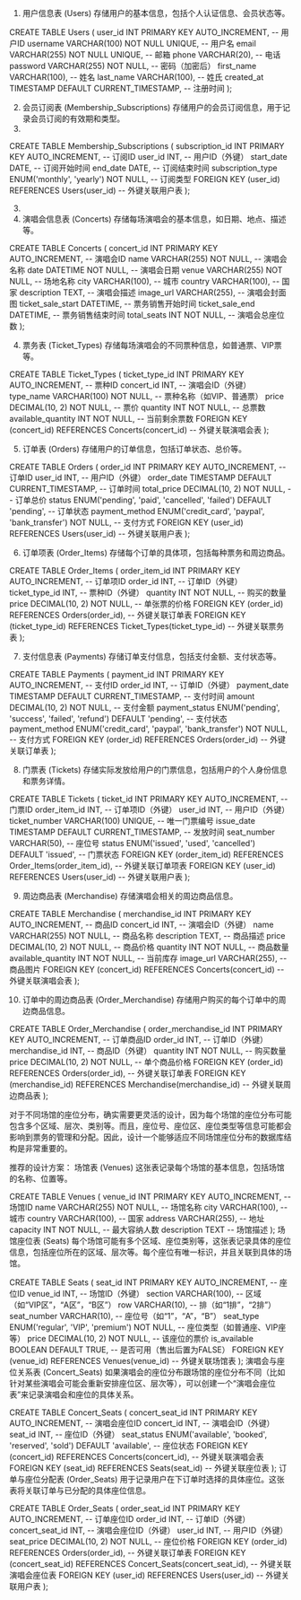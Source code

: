 1. 用户信息表 (Users)
   存储用户的基本信息，包括个人认证信息、会员状态等。

CREATE TABLE Users (
user_id INT PRIMARY KEY AUTO_INCREMENT, -- 用户ID
username VARCHAR(100) NOT NULL UNIQUE, -- 用户名
email VARCHAR(255) NOT NULL UNIQUE, -- 邮箱
phone VARCHAR(20), -- 电话
password VARCHAR(255) NOT NULL, -- 密码（加密后）
first_name VARCHAR(100), -- 姓名
last_name VARCHAR(100), -- 姓氏
created_at TIMESTAMP DEFAULT CURRENT_TIMESTAMP, -- 注册时间
);

2. 会员订阅表 (Membership_Subscriptions)
   存储用户的会员订阅信息，用于记录会员订阅的有效期和类型。
3.

CREATE TABLE Membership_Subscriptions (
subscription_id INT PRIMARY KEY AUTO_INCREMENT, -- 订阅ID
user_id INT, -- 用户ID（外键）
start_date DATE, -- 订阅开始时间
end_date DATE, -- 订阅结束时间
subscription_type ENUM('monthly', 'yearly') NOT NULL, -- 订阅类型
FOREIGN KEY (user_id) REFERENCES Users(user_id)   -- 外键关联用户表
);

3.
3. 演唱会信息表 (Concerts)
   存储每场演唱会的基本信息，如日期、地点、描述等。

CREATE TABLE Concerts (
concert_id INT PRIMARY KEY AUTO_INCREMENT, -- 演唱会ID
name VARCHAR(255) NOT NULL, -- 演唱会名称
date DATETIME NOT NULL, -- 演唱会日期
venue VARCHAR(255) NOT NULL, -- 场地名称
city VARCHAR(100), -- 城市
country VARCHAR(100), -- 国家
description TEXT, -- 演唱会描述
image_url VARCHAR(255), -- 演唱会封面图
ticket_sale_start DATETIME, -- 票务销售开始时间
ticket_sale_end DATETIME, -- 票务销售结束时间
total_seats INT NOT NULL, -- 演唱会总座位数
);

4. 票务表 (Ticket_Types)
   存储每场演唱会的不同票种信息，如普通票、VIP票等。

CREATE TABLE Ticket_Types (
ticket_type_id INT PRIMARY KEY AUTO_INCREMENT, -- 票种ID
concert_id INT, -- 演唱会ID（外键）
type_name VARCHAR(100) NOT NULL, -- 票种名称（如VIP、普通票）
price DECIMAL(10, 2) NOT NULL, -- 票价
quantity INT NOT NULL, -- 总票数
available_quantity INT NOT NULL, -- 当前剩余票数
FOREIGN KEY (concert_id) REFERENCES Concerts(concert_id)  -- 外键关联演唱会表
);

5. 订单表 (Orders)
   存储用户的订单信息，包括订单状态、总价等。

CREATE TABLE Orders (
order_id INT PRIMARY KEY AUTO_INCREMENT, -- 订单ID
user_id INT, -- 用户ID（外键）
order_date TIMESTAMP DEFAULT CURRENT_TIMESTAMP, -- 订单时间
total_price DECIMAL(10, 2) NOT NULL, -- 订单总价
status ENUM('pending', 'paid', 'cancelled', 'failed') DEFAULT 'pending', -- 订单状态
payment_method ENUM('credit_card', 'paypal', 'bank_transfer') NOT NULL, -- 支付方式
FOREIGN KEY (user_id) REFERENCES Users(user_id)  -- 外键关联用户表
);

6. 订单项表 (Order_Items)
   存储每个订单的具体项，包括每种票务和周边商品。

CREATE TABLE Order_Items (
order_item_id INT PRIMARY KEY AUTO_INCREMENT, -- 订单项ID
order_id INT, -- 订单ID（外键）
ticket_type_id INT, -- 票种ID（外键）
quantity INT NOT NULL, -- 购买的数量
price DECIMAL(10, 2) NOT NULL, -- 单张票的价格
FOREIGN KEY (order_id) REFERENCES Orders(order_id), -- 外键关联订单表
FOREIGN KEY (ticket_type_id) REFERENCES Ticket_Types(ticket_type_id) -- 外键关联票务表
);

7. 支付信息表 (Payments)
   存储订单支付信息，包括支付金额、支付状态等。

CREATE TABLE Payments (
payment_id INT PRIMARY KEY AUTO_INCREMENT, -- 支付ID
order_id INT, -- 订单ID（外键）
payment_date TIMESTAMP DEFAULT CURRENT_TIMESTAMP, -- 支付时间
amount DECIMAL(10, 2) NOT NULL, -- 支付金额
payment_status ENUM('pending', 'success', 'failed', 'refund') DEFAULT 'pending', -- 支付状态
payment_method ENUM('credit_card', 'paypal', 'bank_transfer') NOT NULL, -- 支付方式
FOREIGN KEY (order_id) REFERENCES Orders(order_id)  -- 外键关联订单表
);

8. 门票表 (Tickets)
   存储实际发放给用户的门票信息，包括用户的个人身份信息和票务详情。

CREATE TABLE Tickets (
ticket_id INT PRIMARY KEY AUTO_INCREMENT, -- 门票ID
order_item_id INT, -- 订单项ID（外键）
user_id INT, -- 用户ID（外键）
ticket_number VARCHAR(100) UNIQUE, -- 唯一门票编号
issue_date TIMESTAMP DEFAULT CURRENT_TIMESTAMP, -- 发放时间
seat_number VARCHAR(50), -- 座位号
status ENUM('issued', 'used', 'cancelled') DEFAULT 'issued', -- 门票状态
FOREIGN KEY (order_item_id) REFERENCES Order_Items(order_item_id), -- 外键关联订单项表
FOREIGN KEY (user_id) REFERENCES Users(user_id)  -- 外键关联用户表
);

9. 周边商品表 (Merchandise)
   存储演唱会相关的周边商品信息。

CREATE TABLE Merchandise (
merchandise_id INT PRIMARY KEY AUTO_INCREMENT, -- 商品ID
concert_id INT, -- 演唱会ID（外键）
name VARCHAR(255) NOT NULL, -- 商品名称
description TEXT, -- 商品描述
price DECIMAL(10, 2) NOT NULL, -- 商品价格
quantity INT NOT NULL, -- 商品数量
available_quantity INT NOT NULL, -- 当前库存
image_url VARCHAR(255), -- 商品图片
FOREIGN KEY (concert_id) REFERENCES Concerts(concert_id)  -- 外键关联演唱会表
);

10. 订单中的周边商品表 (Order_Merchandise)
    存储用户购买的每个订单中的周边商品信息。

CREATE TABLE Order_Merchandise (
order_merchandise_id INT PRIMARY KEY AUTO_INCREMENT, -- 订单商品ID
order_id INT, -- 订单ID（外键）
merchandise_id INT, -- 商品ID（外键）
quantity INT NOT NULL, -- 购买数量
price DECIMAL(10, 2) NOT NULL, -- 单个商品价格
FOREIGN KEY (order_id) REFERENCES Orders(order_id), -- 外键关联订单表
FOREIGN KEY (merchandise_id) REFERENCES Merchandise(merchandise_id)  -- 外键关联周边商品表
);

对于不同场馆的座位分布，确实需要更灵活的设计，因为每个场馆的座位分布可能包含多个区域、层次、类别等。而且，座位号、座位区、座位类型等信息可能都会影响到票务的管理和分配。因此，设计一个能够适应不同场馆座位分布的数据库结构是非常重要的。

推荐的设计方案：
场馆表 (Venues)
这张表记录每个场馆的基本信息，包括场馆的名称、位置等。

CREATE TABLE Venues (
venue_id INT PRIMARY KEY AUTO_INCREMENT, -- 场馆ID
name VARCHAR(255) NOT NULL, -- 场馆名称
city VARCHAR(100), -- 城市
country VARCHAR(100), -- 国家
address VARCHAR(255), -- 地址
capacity INT NOT NULL, -- 最大容纳人数
description TEXT -- 场馆描述
);
场馆座位表 (Seats)
每个场馆可能有多个区域、座位类别等，这张表记录具体的座位信息，包括座位所在的区域、层次等。每个座位有唯一标识，并且关联到具体的场馆。

CREATE TABLE Seats (
seat_id INT PRIMARY KEY AUTO_INCREMENT, -- 座位ID
venue_id INT, -- 场馆ID（外键）
section VARCHAR(100), -- 区域（如“VIP区”，“A区”，“B区”）
row VARCHAR(10), -- 排（如“1排”，“2排”）
seat_number VARCHAR(10), -- 座位号（如“1”，“A”，“B”）
seat_type ENUM('regular', 'VIP', 'premium') NOT NULL, -- 座位类型（如普通座、VIP座等）
price DECIMAL(10, 2) NOT NULL, -- 该座位的票价
is_available BOOLEAN DEFAULT TRUE, -- 是否可用（售出后置为FALSE）
FOREIGN KEY (venue_id) REFERENCES Venues(venue_id) -- 外键关联场馆表
);
演唱会与座位关系表 (Concert_Seats)
如果演唱会的座位分布跟场馆的座位分布不同（比如针对某些演唱会可能会重新安排座位区、层次等），可以创建一个“演唱会座位表”来记录演唱会和座位的具体关系。

CREATE TABLE Concert_Seats (
concert_seat_id INT PRIMARY KEY AUTO_INCREMENT, -- 演唱会座位ID
concert_id INT, -- 演唱会ID（外键）
seat_id INT, -- 座位ID（外键）
seat_status ENUM('available', 'booked', 'reserved', 'sold') DEFAULT 'available', -- 座位状态
FOREIGN KEY (concert_id) REFERENCES Concerts(concert_id), -- 外键关联演唱会表
FOREIGN KEY (seat_id) REFERENCES Seats(seat_id)   -- 外键关联座位表
);
订单与座位分配表 (Order_Seats)
用于记录用户在下订单时选择的具体座位。这张表将关联订单与已分配的具体座位信息。

CREATE TABLE Order_Seats (
order_seat_id INT PRIMARY KEY AUTO_INCREMENT, -- 订单座位ID
order_id INT, -- 订单ID（外键）
concert_seat_id INT, -- 演唱会座位ID（外键）
user_id INT, -- 用户ID（外键）
seat_price DECIMAL(10, 2) NOT NULL, -- 座位价格
FOREIGN KEY (order_id) REFERENCES Orders(order_id), -- 外键关联订单表
FOREIGN KEY (concert_seat_id) REFERENCES Concert_Seats(concert_seat_id), -- 外键关联演唱会座位表
FOREIGN KEY (user_id) REFERENCES Users(user_id)  -- 外键关联用户表
);